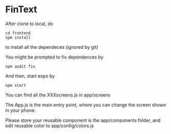 # FinText

After clone to local, do
```
cd frontend
npm install
```
to install all the dependeces (ignored by git)

You might be prompted to fix dependences by 
```
npm audit fix
```

And then, start expo by
```
npm start
```


You can find all the XXXscreens.js in app/screens

The App.js is the main entry point, where you can change the screen shown in your phone.

Please store your reusable component is the app/components folder, and edit reusable color to app/config/colors.js

